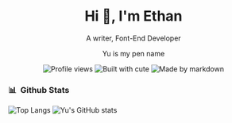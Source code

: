 
<div align="center">
  <h1 align="center">Hi 👋, I'm Ethan</h1>
  <p>A writer, Font-End Developer</p>
  <p>Yu is my pen name </p>
</div>
<p align="center">
  <img src="https://komarev.com/ghpvc/?username=jcsamoyed&label=Profile%20views&color=b09adb&style=flat" alt="Profile views" />
  <img src="https://img.shields.io/badge/Built with-love-FFBFBF.svg" alt="Built with cute" />
  <img src="https://img.shields.io/badge/Made by-markdown-BED7DC.svg" alt="Made by markdown" />
</p>

### 📊 &nbsp;Github Stats

![Top Langs](https://github-readme-stats.vercel.app/api/top-langs/?username=KazenoYu&hide_border=true&count_private=true&layout=compact&theme=dracula)
![Yu's GitHub stats](https://github-readme-stats.vercel.app/api?username=KazenoYu&hide_border=true&count_private=true&hide=stars,issues&theme=dracula)
